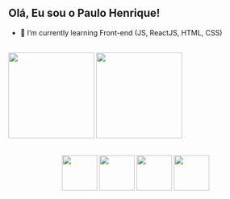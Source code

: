 ## Olá, Eu sou o Paulo Henrique!

- 🌱 I’m currently learning Front-end (JS, ReactJS, HTML, CSS)
<br>

<div >
  <img align="center" height="170em" src="https://github-readme-stats.vercel.app/api?username=PauloHenriqueSKT&count_private=true&show_icons=true&theme=github_dark"/>
  
  <img align="center" height="170em" src="https://github-readme-stats.vercel.app/api/top-langs/?username=PauloHenriqueSKT&layout=compact&theme=github_dark"/>
  
  
</div>
<br>
<br>

<div align="center">
  <img width="70px" src="https://cdn.jsdelivr.net/gh/devicons/devicon/icons/javascript/javascript-plain.svg" />
  <img width="70px" src="https://cdn.jsdelivr.net/gh/devicons/devicon/icons/react/react-original.svg" />
  <img width="70px"  src="https://cdn.jsdelivr.net/gh/devicons/devicon/icons/css3/css3-plain.svg" />
  <img width="70px" src="https://cdn.jsdelivr.net/gh/devicons/devicon/icons/html5/html5-plain.svg" />



</div>
